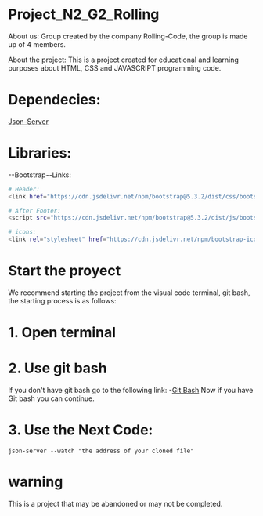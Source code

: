 # Project_N2_G2_Rolling
About us:
Group created by the company Rolling-Code, the group is made up of 4 members.

About the project:
This is a project created for educational and learning purposes about HTML, CSS and JAVASCRIPT programming code.

# Dependecies:
[Json-Server](https://www.npmjs.com/package/json-server)

# Libraries:
--Bootstrap--Links:
```bash
# Header:
<link href="https://cdn.jsdelivr.net/npm/bootstrap@5.3.2/dist/css/bootstrap.min.css" rel="stylesheet" integrity="sha384-T3c6CoIi6uLrA9TneNEoa7RxnatzjcDSCmG1MXxSR1GAsXEV/Dwwykc2MPK8M2HN" crossorigin="anonymous">

# After Footer:
<script src="https://cdn.jsdelivr.net/npm/bootstrap@5.3.2/dist/js/bootstrap.bundle.min.js" integrity="sha384-C6RzsynM9kWDrMNeT87bh95OGNyZPhcTNXj1NW7RuBCsyN/o0jlpcV8Qyq46cDfL" crossorigin="anonymous"></script>

# icons:
<link rel="stylesheet" href="https://cdn.jsdelivr.net/npm/bootstrap-icons@1.11.1/font/bootstrap-icons.css">
```
# Start the proyect 
We recommend starting the project from the visual code terminal, git bash, the starting process is as follows:

# 1. Open terminal

# 2. Use git bash
If you don't have git bash go to the following link:
-[Git Bash](https://git-scm.com/download/win)
Now if you have Git bash you can continue. 


# 3. Use the Next Code:
``` json-server --watch "the address of your cloned file" ```

# warning
This is a project that may be abandoned or may not be completed.